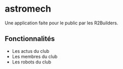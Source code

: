 # astromech
Une application faite pour le public par les R2Builders.
## Fonctionnalités
- Les actus du club
- Les membres du club
- Les robots du club




